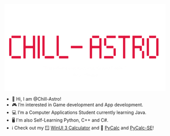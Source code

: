 <p align="center">
  <img src="https://github.com/Chill-Astro/Chill-Astro/blob/main/Brand.png" width="540px" height="270px" alt="Calculator Logo">
</p>

- 👋 Hi, I am @Chill-Astro!
- 🎮 I’m interested in Game development and App development.
- 💻 I’m a Computer Applications Student currently learning Java.
- 🖥️ I'm also Self-Learning Python, C++ and C#.
- ℹ️ Check out my 🪟 [WinUI 3 Calculator](https://github.com/Chill-Astro/Calculator) and 🐍 [PyCalc](https://github.com/Chill-Astro/PyCalc) and [PyCalc-SE](https://github.com/Chill-Astro/PyCalc-SE)!


<!---
Chill-Astro/Chill-Astro is a ✨ special ✨ repository because its `README.md` (this file) appears on your GitHub profile.
You can click the Preview link to take a look at your changes.
--->
